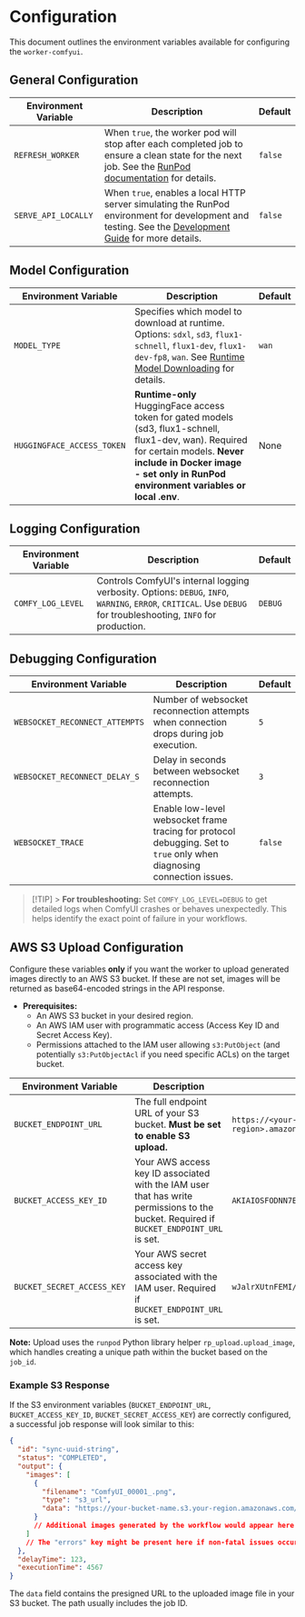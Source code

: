 # Configuration

This document outlines the environment variables available for configuring the `worker-comfyui`.

## General Configuration

| Environment Variable | Description                                                                                                                                                                                                                  | Default |
| -------------------- | ---------------------------------------------------------------------------------------------------------------------------------------------------------------------------------------------------------------------------- | ------- |
| `REFRESH_WORKER`     | When `true`, the worker pod will stop after each completed job to ensure a clean state for the next job. See the [RunPod documentation](https://docs.runpod.io/docs/handler-additional-controls#refresh-worker) for details. | `false` |
| `SERVE_API_LOCALLY`  | When `true`, enables a local HTTP server simulating the RunPod environment for development and testing. See the [Development Guide](development.md#local-api) for more details.                                              | `false` |

## Model Configuration

| Environment Variable      | Description                                                                                                                                                                                                                    | Default |
| ------------------------- | ------------------------------------------------------------------------------------------------------------------------------------------------------------------------------------------------------------------------------ | ------- |
| `MODEL_TYPE`             | Specifies which model to download at runtime. Options: `sdxl`, `sd3`, `flux1-schnell`, `flux1-dev`, `flux1-dev-fp8`, `wan`. See [Runtime Model Downloading](runtime-model-downloading.md) for details.                      | `wan`   |
| `HUGGINGFACE_ACCESS_TOKEN` | **Runtime-only** HuggingFace access token for gated models (sd3, flux1-schnell, flux1-dev, wan). Required for certain models. **Never include in Docker image - set only in RunPod environment variables or local .env**. | None    |

## Logging Configuration

| Environment Variable | Description                                                                                                                                                      | Default |
| -------------------- | ---------------------------------------------------------------------------------------------------------------------------------------------------------------- | ------- |
| `COMFY_LOG_LEVEL`    | Controls ComfyUI's internal logging verbosity. Options: `DEBUG`, `INFO`, `WARNING`, `ERROR`, `CRITICAL`. Use `DEBUG` for troubleshooting, `INFO` for production. | `DEBUG` |

## Debugging Configuration

| Environment Variable           | Description                                                                                                            | Default |
| ------------------------------ | ---------------------------------------------------------------------------------------------------------------------- | ------- |
| `WEBSOCKET_RECONNECT_ATTEMPTS` | Number of websocket reconnection attempts when connection drops during job execution.                                  | `5`     |
| `WEBSOCKET_RECONNECT_DELAY_S`  | Delay in seconds between websocket reconnection attempts.                                                              | `3`     |
| `WEBSOCKET_TRACE`              | Enable low-level websocket frame tracing for protocol debugging. Set to `true` only when diagnosing connection issues. | `false` |

> [!TIP] > **For troubleshooting:** Set `COMFY_LOG_LEVEL=DEBUG` to get detailed logs when ComfyUI crashes or behaves unexpectedly. This helps identify the exact point of failure in your workflows.

## AWS S3 Upload Configuration

Configure these variables **only** if you want the worker to upload generated images directly to an AWS S3 bucket. If these are not set, images will be returned as base64-encoded strings in the API response.

- **Prerequisites:**
  - An AWS S3 bucket in your desired region.
  - An AWS IAM user with programmatic access (Access Key ID and Secret Access Key).
  - Permissions attached to the IAM user allowing `s3:PutObject` (and potentially `s3:PutObjectAcl` if you need specific ACLs) on the target bucket.

| Environment Variable       | Description                                                                                                                             | Example                                                    |
| -------------------------- | --------------------------------------------------------------------------------------------------------------------------------------- | ---------------------------------------------------------- |
| `BUCKET_ENDPOINT_URL`      | The full endpoint URL of your S3 bucket. **Must be set to enable S3 upload.**                                                           | `https://<your-bucket-name>.s3.<aws-region>.amazonaws.com` |
| `BUCKET_ACCESS_KEY_ID`     | Your AWS access key ID associated with the IAM user that has write permissions to the bucket. Required if `BUCKET_ENDPOINT_URL` is set. | `AKIAIOSFODNN7EXAMPLE`                                     |
| `BUCKET_SECRET_ACCESS_KEY` | Your AWS secret access key associated with the IAM user. Required if `BUCKET_ENDPOINT_URL` is set.                                      | `wJalrXUtnFEMI/K7MDENG/bPxRfiCYEXAMPLEKEY`                 |

**Note:** Upload uses the `runpod` Python library helper `rp_upload.upload_image`, which handles creating a unique path within the bucket based on the `job_id`.

### Example S3 Response

If the S3 environment variables (`BUCKET_ENDPOINT_URL`, `BUCKET_ACCESS_KEY_ID`, `BUCKET_SECRET_ACCESS_KEY`) are correctly configured, a successful job response will look similar to this:

```json
{
  "id": "sync-uuid-string",
  "status": "COMPLETED",
  "output": {
    "images": [
      {
        "filename": "ComfyUI_00001_.png",
        "type": "s3_url",
        "data": "https://your-bucket-name.s3.your-region.amazonaws.com/sync-uuid-string/ComfyUI_00001_.png"
      }
      // Additional images generated by the workflow would appear here
    ]
    // The "errors" key might be present here if non-fatal issues occurred
  },
  "delayTime": 123,
  "executionTime": 4567
}
```

The `data` field contains the presigned URL to the uploaded image file in your S3 bucket. The path usually includes the job ID.
